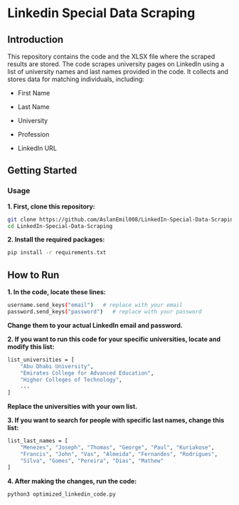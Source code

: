 # Linkedin Special Data Scraping

## Introduction
This repository contains the code and the XLSX file where the scraped results are stored.
The code scrapes university pages on LinkedIn using a list of university names and last names provided in the code.
It collects and stores data for matching individuals, including:

- First Name

- Last Name

- University

- Profession

- LinkedIn URL

## Getting Started  
### Usage

<b>1. First, clone this repository:</b>
```bash
git clone https://github.com/AslanEmil008/LinkedIn-Special-Data-Scraping.git
cd LinkedIn-Special-Data-Scraping
```
<b>2. Install the required packages:</b>
```bash
pip install -r requirements.txt
```

## How to Run
<b>1. In the code, locate these lines:</b>
```bash
username.send_keys("email")   # replace with your email  
password.send_keys("password")   # replace with your password
```
<b>Change them to your actual LinkedIn email and password.</b>

<b>2. If you want to run this code for your specific universities, locate and modify this list:</b>

```bash
list_universities = [ 
    "Abu Dhabi University",
    "Emirates College for Advanced Education",
    "Higher Colleges of Technology",
    ...
]
```
<b>Replace the universities with your own list.</b>


<b>3. If you want to search for people with specific last names, change this list:</b>

```bash
list_last_names = [
    "Menezes", "Joseph", "Thomas", "George", "Paul", "Kuriakose", 
    "Francis", "John", "Vas", "Almeida", "Fernandes", "Rodrigues", 
    "Silva", "Gomes", "Pereira", "Dias", "Mathew"
]
```
<b>4. After making the changes, run the code:</b>

```bash
python3 optimized_linkedin_code.py
```



